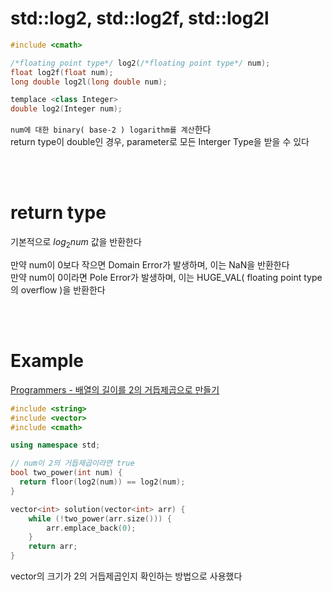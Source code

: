 
# std::log2, std::log2f, std::log2l
```cpp
#include <cmath>

/*floating point type*/ log2(/*floating point type*/ num);
float log2f(float num);
long double log2l(long double num);

templace <class Integer>
double log2(Integer num);
```
`num에 대한 binary( base-2 ) logarithm를 계산`한다<br>
return type이 double인 경우, parameter로 모든 Interger Type을 받을 수 있다<br>

<br>
<br>

# return type
기본적으로 $log_2{num}$ 값을 반환한다<br>

만약 num이 0보다 작으면 Domain Error가 발생하며, 이는 NaN을 반환한다<br>
만약 num이 0이라면 Pole Error가 발생하며, 이는 HUGE_VAL( floating point type의 overflow )을 반환한다<br>

<br>
<br>

# Example
[ Programmers - 배열의 길이를 2의 거듭제곱으로 만들기 ](https://school.programmers.co.kr/learn/courses/30/lessons/181857)<br>
```cpp
#include <string>
#include <vector>
#include <cmath>

using namespace std;

// num이 2의 거듭제곱이라면 true
bool two_power(int num) {
  return floor(log2(num)) == log2(num);
}

vector<int> solution(vector<int> arr) {
    while (!two_power(arr.size())) {
        arr.emplace_back(0);
    }
    return arr;
}
```
vector의 크기가 2의 거듭제곱인지 확인하는 방법으로 사용했다<br>